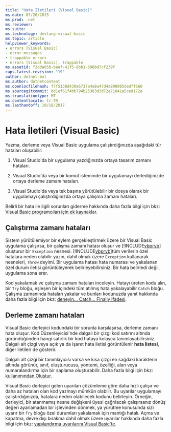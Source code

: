 ```yaml
---
title: "Hata İletileri (Visual Basic)"
ms.date: 07/20/2015
ms.prod: .net
ms.reviewer: 
ms.suite: 
ms.technology: devlang-visual-basic
ms.topic: article
helpviewer_keywords:
- errors [Visual Basic]
- error messages
- trappable errors
- errors [Visual Basic], trappable
ms.assetid: f2dda05b-baef-41f5-8bb1-598bd7cf239f
caps.latest.revision: "19"
author: dotnet-bot
ms.author: dotnetcontent
ms.openlocfilehash: f7f5138d430e6737a4a8a47d4a800905dedff660
ms.sourcegitcommit: bd1ef61f4bb794b25383d3d72e71041a5ced172e
ms.translationtype: MT
ms.contentlocale: tr-TR
ms.lasthandoff: 10/18/2017
---
```

# <a name="error-messages-visual-basic"></a>Hata İletileri (Visual Basic)
Yazma, derleme veya Visual Basic uygulama çalıştırdığınızda aşağıdaki tür hataları oluşabilir:  
  
1.  Visual Studio'da bir uygulama yazdığınızda ortaya tasarım zamanı hataları.  
  
2.  Visual Studio'da veya bir komut isteminde bir uygulamayı derlediğinizde ortaya derleme zamanı hataları.  
  
3.  Visual Studio'da veya tek başına yürütülebilir bir dosya olarak bir uygulamayı çalıştırdığınızda ortaya çalışma zamanı hataları.  
  
 Belirli bir hata ile ilgili sorunları giderme hakkında daha fazla bilgi için bkz: [Visual Basic programcıları için ek kaynaklar](../../../visual-basic/getting-started/additional-resources.md).  
  
## <a name="run-time-errors"></a>Çalıştırma zamanı hataları  
 Sistem yürütülemiyor bir eylem gerçekleştirmek üzere bir Visual Basic uygulama çalışırsa, bir çalışma zamanı hatası oluşur ve [!INCLUDE[vbprvb](~/includes/vbprvb-md.md)] oluşturur bir `Exception` nesnesi. [!INCLUDE[vbprvb](~/includes/vbprvb-md.md)]tüm verilerin özel hatalara neden olabilir yazın, dahil olmak üzere `Exception` kullanarak nesneleri, `Throw` deyimi. Bir uygulama hatası hata numarası ve yakalanan özel durum iletisi görüntüleyerek belirleyebilirsiniz. Bir hata belirledi değil, uygulama sona erer.  
  
 Kod yakalamak ve çalışma zamanı hataları inceleyin. Hatayı üreten kodu alın, bir `Try` bloğu, eşleşen bir içindeki tüm atılmış hata yakalayabilir `Catch` bloğu. Çalışma zamanında hataları yakalar ve bunları kodunuzda yanıt hakkında daha fazla bilgi için bkz: [deneyin... Catch... Finally ifadesi](../../../visual-basic/language-reference/statements/try-catch-finally-statement.md).  
  
## <a name="compile-time-errors"></a>Derleme zamanı hataları  
 Visual Basic derleyici kodundaki bir sorunla karşılaşırsa, derleme zamanı hata oluşur. Kod Düzenleyicisi'nde dalgalı bir çizgi kod satırını altında göründüğünden hangi satırlık bir kod hataya kolayca tanımlayabilirsiniz. Dalgalı alt çizgi veya açık ya da işaret hata iletisi görüntülenir **hata listesi**, diğer iletileri de gösterir.  
  
 Dalgalı alt çizgi bir tanımlayıcısı varsa ve kısa çizgi en sağdaki karakterin altında görünür, sınıf, oluşturucusu, yöntemi, özelliği, alan veya numaralandırma için bir saplama oluşturabilir. Daha fazla bilgi için bkz: [kullanımından Oluştur](/visualstudio/ide/visual-csharp-intellisense#generate-from-usage).
  
 Visual Basic derleyici gelen uyarıları çözümleme göre daha hızlı çalışır ve daha az hataları olan kod yazmayı mümkün olabilir. Bu uyarılar uygulamayı çalıştırdığınızda, hatalara neden olabilecek kodunu belirleyin. Örneğin, derleyici, bir atanmamış nesne değişkeni üyesi çağrılacak çalışırsanız dönüş değeri ayarlamadan bir işlevinden dönmek, ya yürütme konusunda sizi uyarır bir `Try` bloğu özel durumları yakalamak için mantığı hatalı. Açma ve kapatma, devre dışı bırakma dahil olmak üzere uyarılar hakkında daha fazla bilgi için bkz: [yapılandırma uyarılarını Visual Basic'te](/visualstudio/ide/configuring-warnings-in-visual-basic).

